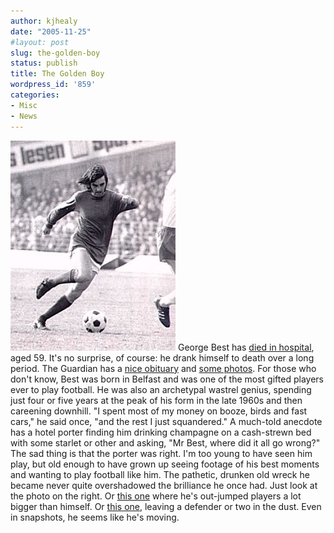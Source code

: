 ```yaml
---
author: kjhealy
date: "2005-11-25"
#layout: post
slug: the-golden-boy
status: publish
title: The Golden Boy
wordpress_id: '859'
categories:
- Misc
- News
---
```


![image](best.jpg) George Best has [died in hospital](http://news.bbc.co.uk/2/hi/uk_news/4380332.stm), aged 59. It's no surprise, of course: he drank himself to death over a long period. The Guardian has a [nice obituary](http://football.guardian.co.uk/obituary/0,16836,1650898,00.html) and [some photos](http://football.guardian.co.uk/gallery/0,8555,1647552,00.html). For those who don't know, Best was born in Belfast and was one of the most gifted players ever to play football. He was also an archetypal wastrel genius, spending just four or five years at the peak of his form in the late 1960s and then careening downhill. "I spent most of my money on booze, birds and fast cars," he said once, "and the rest I just squandered." A much-told anecdote has a hotel porter finding him drinking champagne on a cash-strewn bed with some starlet or other and asking, "Mr Best, where did it all go wrong?" The sad thing is that the porter was right.
 I'm too young to have seen him play, but old enough to have grown up seeing footage of his best moments and wanting to play football like him. The pathetic, drunken old wreck he became never quite overshadowed the brilliance he once had. Just look at the photo on the right. Or [this one](http://www.manutdzone.com/legends/BESTJUMP.JPG) where he's out-jumped players a lot bigger than himself. Or [this one](http://www.manutdzone.com/legends/best8.jpg), leaving a defender or two in the dust. Even in snapshots, he seems like he's moving.
